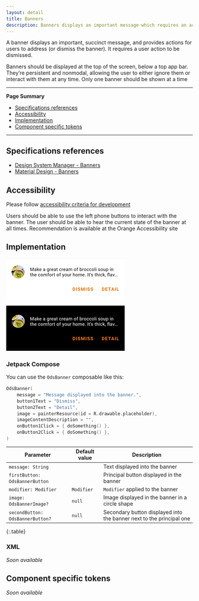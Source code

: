 ```yaml
---
layout: detail
title: Banners
description: Banners displays an important message which requires an action to be dismissed.
---
```


A banner displays an important, succinct message, and provides actions for users to address (or dismiss the banner).
It requires a user action to be dismissed.

Banners should be displayed at the top of the screen, below a top app bar. They’re persistent and nonmodal, allowing the user to either ignore them or interact with them at any time.
Only one banner should be shown at a time

---

**Page Summary**

* [Specifications references](#specifications-references)
* [Accessibility](#accessibility)
* [Implementation](#implementation)
* [Component specific tokens](#component-specific-tokens)

---

## Specifications references

- [Design System Manager - Banners](https://system.design.orange.com/0c1af118d/p/19a040-banners/b/497b77)
- [Material Design - Banners](https://m2.material.io/components/banners)

## Accessibility

Please follow [accessibility criteria for development](https://a11y-guidelines.orange.com/en/mobile/android/development/)

Users should be able to use the left phone buttons to interact with the banner.
The user should be able to hear the current state of the banner at all times.
Recommendation is available at the Orange Accessibility site

## Implementation

![Banner light](images/banner_light.png)

![Banner dark](images/banner_dark.png)

### Jetpack Compose

You can use the `OdsBanner` composable like this:

```kotlin
OdsBanner(
    message = "Message displayed into the banner.",
    button1Text = "Dismiss",
    button2Text = "Detail",
    image = painterResource(id = R.drawable.placeholder),
    imageContentDescription = "",
    onButton1Click = { doSomething() },
    onButton2Click = { doSomething() },
)
```

Parameter | Default value | Description
-- | -- | --
`message: String` | | Text displayed into the banner
`firstButton: OdsBannerButton` | | Principal button displayed in the banner
`modifier: Modifier` | `Modifier` | `Modifier` applied to the banner
`image: OdsBannerImage?` | `null` | Image displayed in the banner in a circle shape
`secondButton: OdsBannerButton?` | `null` | Secondary button displayed into the banner next to the principal one
{:.table}

### XML

_Soon available_

## Component specific tokens

_Soon available_